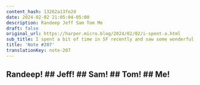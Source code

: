 ```yaml
---
content_hash: 13262a13fe2d
date: 2024-02-02 21:05:04-05:00
description: Randeep Jeff Sam Tom Me
draft: false
original_url: https://harper.micro.blog/2024/02/02/i-spent-a.html
sub_title: I spent a bit of time in SF recently and saw some wonderful friends
title: 'Note #207'
translationKey: note-207
---
```


## Randeep!  ## Jeff!  ## Sam!  ## Tom!  ## Me!